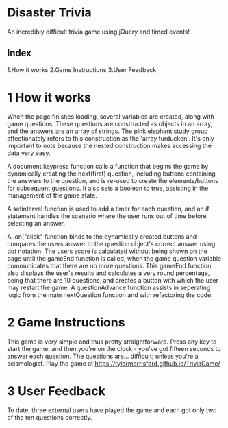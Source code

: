 # Disaster Trivia
An incredibly difficult trivia game using jQuery and timed events!

## Index
1.How it works
2.Game Instructions
3.User Feedback

# 1 How it works
When the page finishes loading, several variables are created, along with game questions. These questions are constructed as objects in an array, and the answers are an array of strings. The pink elephant study group affectionately refers to this construction as the 'array turducken'. It's only important to note because the nested construction makes accessing the data very easy. 

A document.keypress function calls a function that begins the game by dynamically creating the next(first) question, including buttons containing the answers to the question, and is re-used to create the elements/buttons for subsequent guestions. It also sets a boolean to true, assisting in the management of the game state.

A setinterval function is used to add a timer for each question, and an if statement handles the scenario where the user runs out of time before selecting an answer.

A .on("click" function binds to the dynamically created buttons and compares the users answer to the question object's correct answer using dot notation. The users score is calculated without being shown on the page until the gameEnd function is called, when the game question variable communicates that there are no more questions. This gameEnd function also displays the user's results and calculates a very round percentage, being that there are 10 questions, and creates a button with which the user may restart the game. A questionAdvance function assists in seperating logic from the main nextQuestion function and with refactoring the code.

# 2 Game Instructions
This game is very simple and thus pretty straightforward. Press any key to start the game, and then you're on the clock - you've got fifteen seconds to answer each question. The questions are... difficult; unless you're a seismologist. Play the game at https://tylermorrisford.github.io/TriviaGame/

# 3 User Feedback
To date, three external users have played the game and each got only two of the ten questions correctly. 

